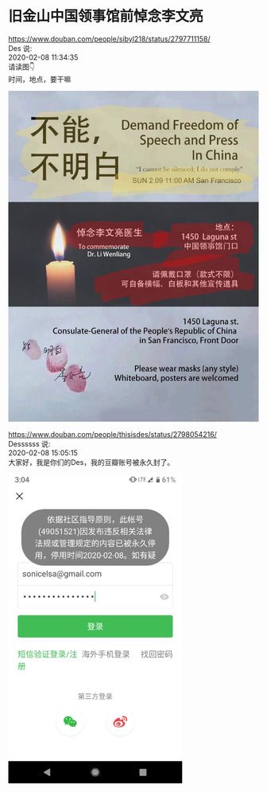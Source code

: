 ﻿# 旧金山中国领事馆前悼念李文亮

https://www.douban.com/people/sibyl218/status/2797711158/   
Des 说:    
2020-02-08 11:34:35   
请读图👇   
时间，地点，要干嘛   

<img src="https://github.com/markmeloon/GFW/blob/master/2020/2020-02-08_%E4%B8%AD%E5%9B%BD%E9%A2%86%E4%BA%8B%E9%A6%86%E5%89%8D%E6%82%BC%E5%BF%B5%E6%9D%8E%E6%96%87%E4%BA%AE/01.jpg?raw=true" width=700> 

https://www.douban.com/people/thisisdes/status/2798054216/   
Dessssss 说:   
2020-02-08 15:05:15   
大家好，我是你们的Des，我的豆瓣账号被永久封了。    

<img src="https://github.com/markmeloon/GFW/blob/master/2020/2020-02-08_%E4%B8%AD%E5%9B%BD%E9%A2%86%E4%BA%8B%E9%A6%86%E5%89%8D%E6%82%BC%E5%BF%B5%E6%9D%8E%E6%96%87%E4%BA%AE/02.jpg?raw=true" width=350> 


